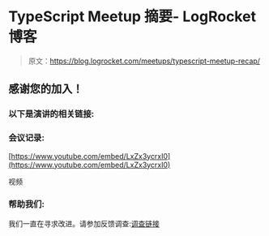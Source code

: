 # TypeScript Meetup 摘要- LogRocket 博客

> 原文：<https://blog.logrocket.com/meetups/typescript-meetup-recap/>

## 感谢您的加入！

### 以下是演讲的相关链接:

### 会议记录:

[https://www.youtube.com/embed/LxZx3ycrxI0](https://www.youtube.com/embed/LxZx3ycrxI0)

视频

### 帮助我们:

我们一直在寻求改进。请参加反馈调查:[调查链接](https://docs.google.com/forms/d/e/1FAIpQLSfpRLMzsBdvp_rYuUBcFkXDMR25EePRr5YOm2FYGyUP0jDzfg/viewform)